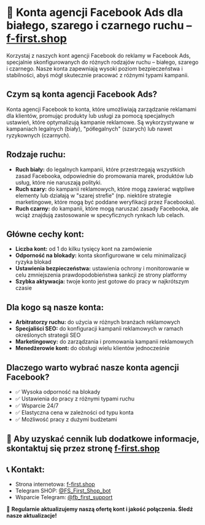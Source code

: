 # 📡 Konta agencji Facebook Ads dla białego, szarego i czarnego ruchu – [f-first.shop](https://f-first.shop/en)

Korzystaj z naszych kont agencji Facebook do reklamy w Facebook Ads, specjalnie skonfigurowanych do różnych rodzajów ruchu – białego, szarego i czarnego. Nasze konta zapewniają wysoki poziom bezpieczeństwa i stabilności, abyś mógł skutecznie pracować z różnymi typami kampanii.

## Czym są konta agencji Facebook Ads?  
Konta agencji Facebook to konta, które umożliwiają zarządzanie reklamami dla klientów, promując produkty lub usługi za pomocą specjalnych ustawień, które optymalizują kampanie reklamowe. Są wykorzystywane w kampaniach legalnych (biały), "półlegalnych" (szarych) lub nawet ryzykownych (czarnych).

## Rodzaje ruchu:
- **Ruch biały:** do legalnych kampanii, które przestrzegają wszystkich zasad Facebooka, odpowiednie do promowania marek, produktów lub usług, które nie naruszają polityki.
- **Ruch szary:** do kampanii reklamowych, które mogą zawierać wątpliwe elementy lub działają w "szarej strefie" (np. niektóre strategie marketingowe, które mogą być poddane weryfikacji przez Facebooka).
- **Ruch czarny:** do kampanii, które mogą naruszać zasady Facebooka, ale wciąż znajdują zastosowanie w specyficznych rynkach lub celach.

## Główne cechy kont:
- **Liczba kont:** od 1 do kilku tysięcy kont na zamówienie
- **Odporność na blokady:** konta skonfigurowane w celu minimalizacji ryzyka blokad
- **Ustawienia bezpieczeństwa:** ustawienia ochrony i monitorowanie w celu zmniejszenia prawdopodobieństwa sankcji ze strony platformy
- **Szybka aktywacja:** twoje konto jest gotowe do pracy w najkrótszym czasie

## Dla kogo są nasze konta:
- **Arbitratorzy ruchu:** do użycia w różnych branżach reklamowych
- **Specjaliści SEO:** do konfiguracji kampanii reklamowych w ramach określonych strategii SEO
- **Marketingowcy:** do zarządzania i promowania kampanii reklamowych
- **Menedżerowie kont:** do obsługi wielu klientów jednocześnie

## Dlaczego warto wybrać nasze konta agencji Facebook?
- ✅ Wysoka odporność na blokady
- ✅ Ustawienia do pracy z różnymi typami ruchu
- ✅ Wsparcie 24/7
- ✅ Elastyczna cena w zależności od typu konta
- ✅ Możliwość pracy z dużymi budżetami

## 💬 Aby uzyskać cennik lub dodatkowe informacje, skontaktuj się przez stronę [f-first.shop](https://f-first.shop/en)

## 📞 Kontakt:
- Strona internetowa: [f-first.shop](https://f-first.shop/en)
- Telegram SHOP: [@FS_First_Shop_bot](https://t.me/FS_First_Shop_bot)
- Wsparcie Telegram: [@fb_first_support](https://t.me/fb_first_support)

🔔 **Regularnie aktualizujemy naszą ofertę kont i jakość połączenia. Śledź nasze aktualizacje!**
